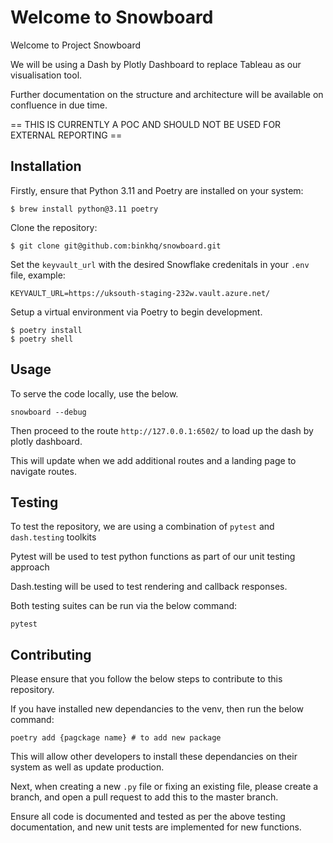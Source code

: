 # Welcome to Snowboard
Welcome to Project Snowboard

We will be using a Dash by Plotly Dashboard to replace Tableau as our visualisation tool.

Further documentation on the structure and architecture will be available on confluence in due time.

== THIS IS CURRENTLY A POC AND SHOULD NOT BE USED FOR EXTERNAL REPORTING ==

## Installation

Firstly, ensure that Python 3.11 and Poetry are installed on your system:

```shell
$ brew install python@3.11 poetry
```

Clone the repository:

```shell
$ git clone git@github.com:binkhq/snowboard.git
```

Set the `keyvault_url` with the desired Snowflake credenitals in your `.env` file, example:
```
KEYVAULT_URL=https://uksouth-staging-232w.vault.azure.net/
```

Setup a virtual environment via Poetry to begin development.
```shell
$ poetry install
$ poetry shell
```

## Usage

To serve the code locally, use the below.

```shell
snowboard --debug
```

Then proceed to the route ```http://127.0.0.1:6502/``` to load up the dash by plotly dashboard.

This will update when we add additional routes and a landing page to navigate routes.

## Testing

To test the repository, we are using a combination of `pytest` and `dash.testing` toolkits

Pytest will be used to test python functions as part of our unit testing approach

Dash.testing will be used to test rendering and callback responses.

Both testing suites can be run via the below command:

```Shell
pytest
```

## Contributing

Please ensure that you follow the below steps to contribute to this repository.

If you have installed new dependancies to the venv, then run the below command:

```shell
poetry add {pagckage name} # to add new package
```

This will allow other developers to install these dependancies on their system as well as update production.

Next, when creating a new `.py` file or fixing an existing file, please create a branch, and open a pull request to add this to the master branch.

Ensure all code is documented and tested as per the above testing documentation, and new unit tests are implemented for new functions.
